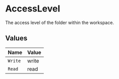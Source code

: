 # AccessLevel

The access level of the folder within the workspace.


## Values

| Name    | Value   |
| ------- | ------- |
| `Write` | write   |
| `Read`  | read    |